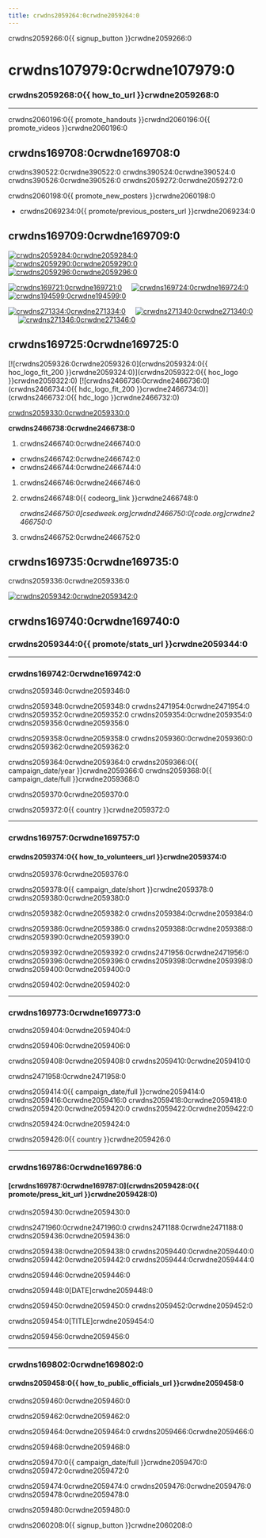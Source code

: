 ```yaml
---
title: crwdns2059264:0crwdne2059264:0
---
```


crwdns2059266:0{{ signup_button }}crwdne2059266:0

<link rel="stylesheet" type="text/css" href="/css/promote-page.css"></link>

# crwdns107979:0crwdne107979:0

### crwdns2059268:0{{ how_to_url }}crwdne2059268:0

* * *

crwdns2060196:0{{ promote_handouts }}crwdnd2060196:0{{ promote_videos }}crwdne2060196:0

<a id="posters"></a>

## crwdns169708:0crwdne169708:0

crwdns390522:0crwdne390522:0 crwdns390524:0crwdne390524:0 crwdns390526:0crwdne390526:0 crwdns2059272:0crwdne2059272:0

crwdns2060198:0{{ promote_new_posters }}crwdne2060198:0

* crwdns2069234:0{{ promote/previous_posters_url }}crwdne2069234:0

<a id="social"></a>

## crwdns169709:0crwdne169709:0

[![crwdns2059284:0crwdne2059284:0](crwdns2059282:0crwdne2059282:0)](crwdns2059280:0crwdne2059280:0)&nbsp;&nbsp;&nbsp;&nbsp; [![crwdns2059290:0crwdne2059290:0](crwdns2059288:0crwdne2059288:0)](crwdns2059286:0crwdne2059286:0)&nbsp;&nbsp;&nbsp;&nbsp; [![crwdns2059296:0crwdne2059296:0](crwdns2059294:0crwdne2059294:0)](crwdns2059292:0crwdne2059292:0)&nbsp;&nbsp;&nbsp;&nbsp;

[![crwdns169721:0crwdne169721:0](crwdns2059300:0crwdne2059300:0)](crwdns2059298:0crwdne2059298:0)&nbsp;&nbsp;&nbsp;&nbsp; [![crwdns169724:0crwdne169724:0](crwdns2059304:0crwdne2059304:0)](crwdns2059302:0crwdne2059302:0)&nbsp;&nbsp;&nbsp;&nbsp; [![crwdns194599:0crwdne194599:0](crwdns2059308:0crwdne2059308:0)](crwdns2059306:0crwdne2059306:0)&nbsp;&nbsp;&nbsp;&nbsp;

[![crwdns271334:0crwdne271334:0](crwdns2059312:0crwdne2059312:0)](crwdns2059310:0crwdne2059310:0)&nbsp;&nbsp;&nbsp;&nbsp; [![crwdns271340:0crwdne271340:0](crwdns2059316:0crwdne2059316:0)](crwdns2059314:0crwdne2059314:0)&nbsp;&nbsp;&nbsp;&nbsp; [![crwdns271346:0crwdne271346:0](crwdns2059320:0crwdne2059320:0)](crwdns2059318:0crwdne2059318:0)&nbsp;&nbsp;&nbsp;&nbsp;

<a id="logo"></a>

## crwdns169725:0crwdne169725:0

[![crwdns2059326:0crwdne2059326:0](crwdns2059324:0{{ hoc_logo_fit_200 }}crwdne2059324:0)](crwdns2059322:0{{ hoc_logo }}crwdne2059322:0) [![crwdns2466736:0crwdne2466736:0](crwdns2466734:0{{ hdc_logo_fit_200 }}crwdne2466734:0)](crwdns2466732:0{{ hdc_logo }}crwdne2466732:0)

[crwdns2059330:0crwdne2059330:0](crwdns2059328:0crwdne2059328:0)

**crwdns2466738:0crwdne2466738:0**

1. crwdns2466740:0crwdne2466740:0

<ul style="margin-top: 0px">
  <li>
    crwdns2466742:0crwdne2466742:0
  </li>
  <li>
    crwdns2466744:0crwdne2466744:0
  </li>
</ul>

1. crwdns2466746:0crwdne2466746:0
2. crwdns2466748:0{{ codeorg_link }}crwdne2466748:0
    
    *crwdns2466750:0[csedweek.org]crwdnd2466750:0[code.org]crwdne2466750:0*

3. crwdns2466752:0crwdne2466752:0

<a id="stickers"></a>

## crwdns169735:0crwdne169735:0

crwdns2059336:0crwdne2059336:0<br />

[![crwdns2059342:0crwdne2059342:0](crwdns2059340:0crwdne2059340:0)](crwdns2059338:0crwdne2059338:0)

<a id="sample-emails"></a>

## crwdns169740:0crwdne169740:0

### crwdns2059344:0{{ promote/stats_url }}crwdne2059344:0

* * *

<a id="email"></a>

### crwdns169742:0crwdne169742:0

crwdns2059346:0crwdne2059346:0 <br />

crwdns2059348:0crwdne2059348:0 crwdns2471954:0crwdne2471954:0 crwdns2059352:0crwdne2059352:0 crwdns2059354:0crwdne2059354:0 crwdns2059356:0crwdne2059356:0

crwdns2059358:0crwdne2059358:0 crwdns2059360:0crwdne2059360:0 crwdns2059362:0crwdne2059362:0

crwdns2059364:0crwdne2059364:0 crwdns2059366:0{{ campaign_date/year }}crwdne2059366:0 crwdns2059368:0{{ campaign_date/full }}crwdne2059368:0

crwdns2059370:0crwdne2059370:0

crwdns2059372:0{{ country }}crwdne2059372:0<br />

* * *

<a id="help-schools"></a>

### crwdns169757:0crwdne169757:0

#### crwdns2059374:0{{ how_to_volunteers_url }}crwdne2059374:0

crwdns2059376:0crwdne2059376:0

crwdns2059378:0{{ campaign_date/short }}crwdne2059378:0 crwdns2059380:0crwdne2059380:0

crwdns2059382:0crwdne2059382:0 crwdns2059384:0crwdne2059384:0

crwdns2059386:0crwdne2059386:0 crwdns2059388:0crwdne2059388:0 crwdns2059390:0crwdne2059390:0

crwdns2059392:0crwdne2059392:0 crwdns2471956:0crwdne2471956:0 crwdns2059396:0crwdne2059396:0 crwdns2059398:0crwdne2059398:0 crwdns2059400:0crwdne2059400:0

crwdns2059402:0crwdne2059402:0<br />

* * *

<a id="parents"></a>

### crwdns169773:0crwdne169773:0

crwdns2059404:0crwdne2059404:0

crwdns2059406:0crwdne2059406:0

crwdns2059408:0crwdne2059408:0 crwdns2059410:0crwdne2059410:0

crwdns2471958:0crwdne2471958:0

crwdns2059414:0{{ campaign_date/full }}crwdne2059414:0 crwdns2059416:0crwdne2059416:0 crwdns2059418:0crwdne2059418:0 crwdns2059420:0crwdne2059420:0 crwdns2059422:0crwdne2059422:0

crwdns2059424:0crwdne2059424:0

crwdns2059426:0{{ country }}crwdne2059426:0<br />

* * *

<a id="media-pitch"></a>

### crwdns169786:0crwdne169786:0

#### [crwdns169787:0crwdne169787:0](crwdns2059428:0{{ promote/press_kit_url }}crwdne2059428:0)

crwdns2059430:0crwdne2059430:0

crwdns2471960:0crwdne2471960:0 crwdns2471188:0crwdne2471188:0 crwdns2059436:0crwdne2059436:0

crwdns2059438:0crwdne2059438:0 crwdns2059440:0crwdne2059440:0 crwdns2059442:0crwdne2059442:0 crwdns2059444:0crwdne2059444:0

crwdns2059446:0crwdne2059446:0

crwdns2059448:0[DATE]crwdne2059448:0

crwdns2059450:0crwdne2059450:0 crwdns2059452:0crwdne2059452:0

crwdns2059454:0[TITLE]crwdne2059454:0

crwdns2059456:0crwdne2059456:0<br />

* * *

<a id="politicians"></a>

### crwdns169802:0crwdne169802:0

#### crwdns2059458:0{{ how_to_public_officials_url }}crwdne2059458:0

crwdns2059460:0crwdne2059460:0

crwdns2059462:0crwdne2059462:0

crwdns2059464:0crwdne2059464:0 crwdns2059466:0crwdne2059466:0

crwdns2059468:0crwdne2059468:0

crwdns2059470:0{{ campaign_date/full }}crwdne2059470:0 crwdns2059472:0crwdne2059472:0

crwdns2059474:0crwdne2059474:0 crwdns2059476:0crwdne2059476:0 crwdns2059478:0crwdne2059478:0

crwdns2059480:0crwdne2059480:0

crwdns2060208:0{{ signup_button }}crwdne2060208:0